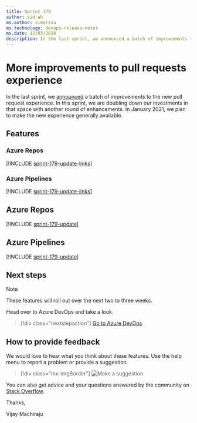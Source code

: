 ```yaml
---
title: Sprint 179
author: sid-ah
ms.author: simerzou
ms.technology: devops-release-notes
ms.date: 12/03/2020
description: In the last sprint, we announced a batch of improvements to the new pull request experience. In this sprint, we are doubling down our investments in that space with another round of enhancements.
---
```


# More improvements to pull requests experience

In the last sprint, we [announced](./sprint-177-update.md#a-batch-of-improvements-to-the-pull-request-experience) a batch of improvements to the new pull request experience. In this sprint, we are doubling down our investments in that space with another round of enhancements. In January 2021, we plan to make the new experience generally available.

## Features

### Azure Repos

[!INCLUDE [sprint-179-update-links](includes/repos/sprint-179-update-links.md)]

### Azure Pipelines

[!INCLUDE [sprint-179-update-links](includes/pipelines/sprint-179-update-links.md)]

## Azure Repos

[!INCLUDE [sprint-179-update](includes/repos/sprint-179-update.md)]

## Azure Pipelines

[!INCLUDE [sprint-179-update](includes/pipelines/sprint-179-update.md)]

## Next steps

> [!NOTE]
> These features will roll out over the next two to three weeks.

Head over to Azure DevOps and take a look.

> [!div class="nextstepaction"] 
> [Go to Azure DevOps](https://go.microsoft.com/fwlink/?LinkId=307137&campaign=o~msft~docs~product-vsts~release-notes)

## How to provide feedback

We would love to hear what you think about these features. Use the help menu to report a problem or provide a suggestion.

> [!div class="mx-imgBorder"] 
> ![Make a suggestion](../media/make-a-suggestion.png)

You can also get advice and your questions answered by the community on [Stack Overflow](https://stackoverflow.com/questions/tagged/azure-devops).

Thanks,

Vijay Machiraju